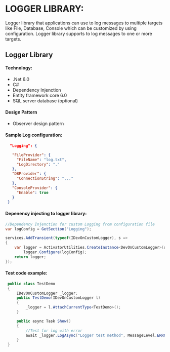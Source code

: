 # LOGGER LIBRARY:
Logger library that applications can use to log messages to multiple targets like File, Database, Console  which can be customized by using configuration.
Logger library supports to log messages to one or more targets.

## Logger Library

 #### Technology:
* .Net 6.0
* C#
* Dependency Injenction
* Entity framework core 6.0
* SQL server database (optional)

 #### Design Pattern
* Observer design pattern

 #### Sample Log configuration:
```json
  "Logging": {

   "FileProvider": {
     "FileName": "log.txt",
     "LogDirectory": "."
   },
   "DBProvider": {
     "ConnectionString": "..."
   },
   "ConsoleProvider": {
     "Enable": true
   }
 }
```
 #### Depenency injecting to logger library:
```C#
//Dependency Injenction for custom Logging from configuration file
var logConfig = GetSection("Logging");

services.AddTransient(typeof(IDevOnCustomLogger), s =>
{
    var logger = ActivatorUtilities.CreateInstance<DevOnCustomLogger>(s);
        logger.Configure(logConfig);
    return logger;
});
```

 #### Test code example:
```C#
 public class TestDemo
 {
     IDevOnCustomLogger _logger;
     public TestDemo(IDevOnCustomLogger l)
     {
         _logger = l.AttachCurrentType<TestDemo>();
     }

     public async Task Show()
     {
         //Test for log with error
         await _logger.LogAsync("Logger test method", MessageLevel.ERROR);
     }
 }
```
